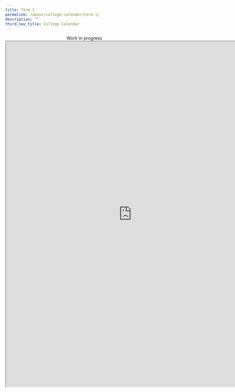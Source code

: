 ```yaml
---
title: Term 1
permalink: /about/college-calender/term-1/
description: ""
third_nav_title: College Calendar
---
```

<center><center>Work in progress</center>
<iframe src="https://docs.google.com/document/d/e/2PACX-1vSr05C3_6VuOOP0oUraAHwTr0i3DJlLSgpEFE_V8rdGNuy6UnkXZJe2AN3SghAjDaphhDFUtcxYMNnY/pub?embedded=true" width=800px height=1100px scrolling="no"></iframe>
</center>